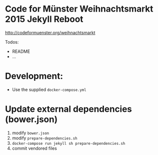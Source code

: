 # Code for Münster Weihnachtsmarkt 2015 Jekyll Reboot
http://codeformuenster.org/weihnachtsmarkt


Todos:
- README
- ...

# Development:
- Use the supplied `docker-compose.yml`

# Update external dependencies (bower.json)
1. modify `bower.json`
1. modify `prepare-dependencies.sh`
1. `docker-compose run jekyll sh prepare-dependencies.sh`
1. commit vendored files

